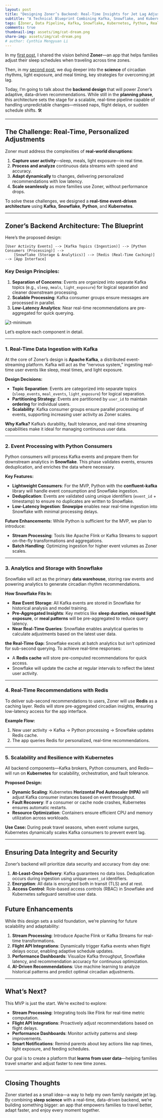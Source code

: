 ```yaml
---
layout: post
title: "Designing Zoner’s Backend: Real-Time Insights for Jet Lag Adjustments"
subtitle: "A Technical Blueprint Combining Kafka, Snowflake, and Kubernetes"
tags: [Zoner, Data Pipeline, Kafka, Snowflake, Kubernetes, Python, Real-Time, Jet Lag, Sleep Science, Data Processing]
comments: true
thumbnail-img: assets/img/cat-dream.png
share-img: assets/img/cat-dream.png
# author: Cynthia Mengyuan Li
---
```


In my [first post](https://cynthialmy.github.io/2024-11-01-jetlag-logic/), I shared the vision behind **Zoner**—an app that helps families adjust their sleep schedules when traveling across time zones.

Then, in my [second post](https://cynthialmy.github.io/2024-11-01-jetlag-logic/), we dug deeper into the **science** of circadian rhythms, light exposure, and meal timing, key strategies for overcoming jet lag.

Today, I’m going to talk about the **backend design** that will power Zoner’s adaptive, data-driven recommendations. While still in the **planning phase**, this architecture sets the stage for a scalable, real-time pipeline capable of handling unpredictable changes—missed naps, flight delays, or sudden schedule shifts. 🛠️

---

## **The Challenge: Real-Time, Personalized Adjustments**

Zoner must address the complexities of **real-world disruptions**:

1. **Capture user activity**—sleep, meals, light exposure—in real time.
2. **Process and analyze** continuous data streams with speed and accuracy.
3. **Adapt dynamically** to changes, delivering personalized recommendations with low latency.
4. **Scale seamlessly** as more families use Zoner, without performance drops.

To solve these challenges, we designed a **real-time event-driven architecture** using **Kafka**, **Snowflake**, **Python**, and **Kubernetes**.

---

## **Zoner’s Backend Architecture: The Blueprint**

Here’s the proposed design:

```
[User Activity Events] --> [Kafka Topics (Ingestion)] --> [Python Consumers (Processing)] -->
    [Snowflake (Storage & Analytics)] --> [Redis (Real-Time Caching)] --> [App Interface]
```

### Key Design Principles:
1. **Separation of Concerns**: Events are organized into separate Kafka topics (e.g., `sleep`, `meals`, `light_exposure`) for logical separation and cleaner downstream processing.
2. **Scalable Processing**: Kafka consumer groups ensure messages are processed in parallel.
3. **Low-Latency Analytics**: Near real-time recommendations are pre-aggregated for quick querying.

![t-minimum](../assets/img/data-architecture.png)

Let’s explore each component in detail.

---

### **1. Real-Time Data Ingestion with Kafka**

At the core of Zoner’s design is **Apache Kafka**, a distributed event-streaming platform. Kafka will act as the “nervous system,” ingesting real-time user events like sleep, meal times, and light exposure.

**Design Decisions:**
- **Topic Separation**: Events are categorized into separate topics (`sleep_events`, `meal_events`, `light_exposure`) for logical separation.
- **Partitioning Strategy**: Events are partitioned by `user_id` to maintain **ordering** for individual users.
- **Scalability**: Kafka consumer groups ensure parallel processing of events, supporting increasing user activity as Zoner scales.

**Why Kafka?**
Kafka’s durability, fault tolerance, and real-time streaming capabilities make it ideal for managing continuous user data.

---

### **2. Event Processing with Python Consumers**

Python consumers will process Kafka events and prepare them for downstream analytics in **Snowflake**. This phase validates events, ensures deduplication, and enriches the data where necessary.

**Key Features:**
- **Lightweight Consumers**: For the MVP, Python with the **confluent-kafka** library will handle event consumption and Snowflake ingestion.
- **Deduplication**: Events are validated using unique identifiers (`event_id` + timestamp) to ensure no duplicates are written to Snowflake.
- **Low-Latency Ingestion**: **Snowpipe** enables near real-time ingestion into Snowflake with minimal processing delays.

**Future Enhancements:**
While Python is sufficient for the MVP, we plan to introduce:
- **Stream Processing**: Tools like Apache Flink or Kafka Streams to support on-the-fly transformations and aggregations.
- **Batch Handling**: Optimizing ingestion for higher event volumes as Zoner scales.

---

### **3. Analytics and Storage with Snowflake**

Snowflake will act as the primary **data warehouse**, storing raw events and powering analytics to generate circadian rhythm recommendations.

**How Snowflake Fits In:**
- **Raw Event Storage**: All Kafka events are stored in Snowflake for historical analysis and model training.
- **Pre-Aggregated Insights**: Key metrics like **sleep duration**, **missed light exposure**, or **meal patterns** will be pre-aggregated to reduce query latency.
- **Near Real-Time Queries**: Snowflake enables analytical queries to calculate adjustments based on the latest user data.

**the Real-Time Gap:**
Snowflake excels at batch analytics but isn’t optimized for sub-second querying. To achieve real-time responses:
- A **Redis cache** will store pre-computed recommendations for quick access.
- Snowflake will update the cache at regular intervals to reflect the latest user activity.

---

### **4. Real-Time Recommendations with Redis**

To deliver sub-second recommendations to users, Zoner will use **Redis** as a caching layer. Redis will store pre-aggregated circadian insights, ensuring low-latency access for the app interface.

**Example Flow:**
1. New user activity → Kafka → Python processing → Snowflake updates Redis cache.
2. The app queries Redis for personalized, real-time recommendations.

---

### **5. Scalability and Resilience with Kubernetes**

All backend components—Kafka brokers, Python consumers, and Redis—will run on **Kubernetes** for scalability, orchestration, and fault tolerance.

**Proposed Design:**
- **Dynamic Scaling**: Kubernetes **Horizontal Pod Autoscaler (HPA)** will adjust Kafka consumer instances based on event throughput.
- **Fault Recovery**: If a consumer or cache node crashes, Kubernetes ensures automatic restarts.
- **Resource Optimization**: Containers ensure efficient CPU and memory utilization across workloads.

**Use Case:**
During peak travel seasons, when event volume surges, Kubernetes dynamically scales Kafka consumers to prevent event lag.

---

## **Ensuring Data Integrity and Security**

Zoner’s backend will prioritize data security and accuracy from day one:

1. **At-Least-Once Delivery**: Kafka guarantees no data loss. Deduplication occurs during ingestion using unique `event_id` identifiers.
2. **Encryption**: All data is encrypted both in transit (TLS) and at rest.
3. **Access Control**: Role-based access controls (RBAC) in Snowflake and Kubernetes safeguard sensitive user data.

## **Future Enhancements**

While this design sets a solid foundation, we’re planning for future scalability and adaptability:

1. **Stream Processing**: Introduce Apache Flink or Kafka Streams for real-time transformations.
2. **Flight API Integrations**: Dynamically trigger Kafka events when flight delays occur, enabling adaptive schedule updates.
3. **Performance Dashboards**: Visualize Kafka throughput, Snowflake latency, and recommendation accuracy for continuous optimization.
4. **AI-Driven Recommendations**: Use machine learning to analyze historical patterns and predict optimal circadian adjustments.

---

## **What’s Next?**

This MVP is just the start. We’re excited to explore:
- **Stream Processing**: Integrating tools like Flink for real-time metric computation.
- **Flight API Integrations**: Proactively adjust recommendations based on flight delays.
- **Performance Dashboards**: Monitor activity patterns and sleep improvements.
- **Smart Notifications**: Remind parents about key actions like nap times, light exposure, and feeding schedules.

Our goal is to create a platform that **learns from user data**—helping families travel smarter and adjust faster to new time zones.

---

## **Closing Thoughts**

Zoner started as a small idea—a way to help my own family navigate jet lag. By combining **sleep science** with a real-time, data-driven backend, we’re building something bigger: an app that empowers families to travel better, adapt faster, and enjoy every moment together.
